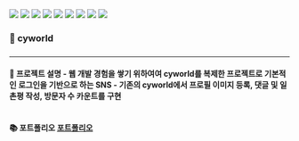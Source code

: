 <div class="d-flex">
<img src="https://img.shields.io/badge/Java-007396?style=flat-square&logo=Java&logoColor=white"/>
<img src="https://img.shields.io/badge/HTML5-E34F26?style=flat-square&logo=HTML5&logoColor=white"/>
<img src="https://img.shields.io/badge/Jquery-0769AD?style=flat-square&logo=Jquery&logoColor=white"/>
<img src="https://img.shields.io/badge/JavaScript-F7DF1E?style=flat-square&logo=JavaScript&logoColor=white"/>
<img src="https://img.shields.io/badge/CSS3-1572B6?style=flat-square&logo=CSS3&logoColor=white"/>
<img src="https://img.shields.io/badge/Spring-6DB33F?style=flat-square&logo=Spring&logoColor=white"/>
<img src="https://img.shields.io/badge/Eclipse-2C2255?style=flat-square&logo=Eclipse&logoColor=white"/>
<img src="https://img.shields.io/badge/Mysql-4479A1?style=flat-square&logo=Mysql&logoColor=white"/>
<img src="https://img.shields.io/badge/AWS-232F3E?style=flat-square&logo=AWS&logoColor=white"/>
</div>
<h3>🌈 cyworld<h3>
<hr>
<h4> 💁 프로젝트 설명
- 웹 개발 경험을 쌓기 위하여여 cyworld를 복제한 프로젝트로 기본적인 로그인을 기반으로 하는 SNS 
- 기존의 cyworld에서 프로필 이미지 등록, 댓글 및 일촌평 작성, 방문자 수 카운트를 구현 <h4>
<br>
📚 포트폴리오
<a href="#">포트폴리오</a>
  
  
  


